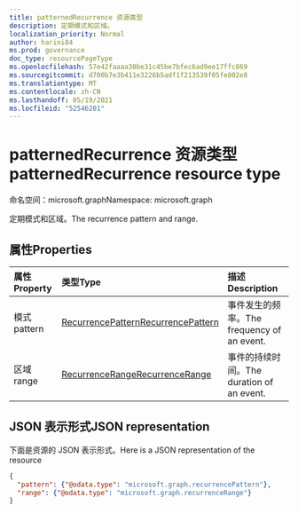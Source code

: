 ```yaml
---
title: patternedRecurrence 资源类型
description: 定期模式和区域。
localization_priority: Normal
author: harini84
ms.prod: governance
doc_type: resourcePageType
ms.openlocfilehash: 57e42faaaa30be31c45be7bfec6ad9ee17ffc869
ms.sourcegitcommit: d700b7e3b411e3226b5adf1f213539f05fe802e8
ms.translationtype: MT
ms.contentlocale: zh-CN
ms.lasthandoff: 05/19/2021
ms.locfileid: "52546201"
---
```

# <a name="patternedrecurrence-resource-type"></a><span data-ttu-id="e1a86-103">patternedRecurrence 资源类型</span><span class="sxs-lookup"><span data-stu-id="e1a86-103">patternedRecurrence resource type</span></span>

<span data-ttu-id="e1a86-104">命名空间：microsoft.graph</span><span class="sxs-lookup"><span data-stu-id="e1a86-104">Namespace: microsoft.graph</span></span>

<span data-ttu-id="e1a86-105">定期模式和区域。</span><span class="sxs-lookup"><span data-stu-id="e1a86-105">The recurrence pattern and range.</span></span>

## <a name="properties"></a><span data-ttu-id="e1a86-106">属性</span><span class="sxs-lookup"><span data-stu-id="e1a86-106">Properties</span></span>
| <span data-ttu-id="e1a86-107">属性</span><span class="sxs-lookup"><span data-stu-id="e1a86-107">Property</span></span>     | <span data-ttu-id="e1a86-108">类型</span><span class="sxs-lookup"><span data-stu-id="e1a86-108">Type</span></span>   |<span data-ttu-id="e1a86-109">描述</span><span class="sxs-lookup"><span data-stu-id="e1a86-109">Description</span></span>|
|:---------------|:--------|:----------|
|<span data-ttu-id="e1a86-110">模式</span><span class="sxs-lookup"><span data-stu-id="e1a86-110">pattern</span></span>|[<span data-ttu-id="e1a86-111">RecurrencePattern</span><span class="sxs-lookup"><span data-stu-id="e1a86-111">RecurrencePattern</span></span>](recurrencepattern.md)|<span data-ttu-id="e1a86-112">事件发生的频率。</span><span class="sxs-lookup"><span data-stu-id="e1a86-112">The frequency of an event.</span></span>|
|<span data-ttu-id="e1a86-113">区域</span><span class="sxs-lookup"><span data-stu-id="e1a86-113">range</span></span>|[<span data-ttu-id="e1a86-114">RecurrenceRange</span><span class="sxs-lookup"><span data-stu-id="e1a86-114">RecurrenceRange</span></span>](recurrencerange.md)|<span data-ttu-id="e1a86-115">事件的持续时间。</span><span class="sxs-lookup"><span data-stu-id="e1a86-115">The duration of an event.</span></span>|

## <a name="json-representation"></a><span data-ttu-id="e1a86-116">JSON 表示形式</span><span class="sxs-lookup"><span data-stu-id="e1a86-116">JSON representation</span></span>

<span data-ttu-id="e1a86-117">下面是资源的 JSON 表示形式。</span><span class="sxs-lookup"><span data-stu-id="e1a86-117">Here is a JSON representation of the resource</span></span>

<!-- {
  "blockType": "resource",
  "optionalProperties": [

  ],
  "@odata.type": "microsoft.graph.patternedRecurrence"
}-->

```json
{
  "pattern": {"@odata.type": "microsoft.graph.recurrencePattern"},
  "range": {"@odata.type": "microsoft.graph.recurrenceRange"}
}

```

<!-- uuid: 8fcb5dbc-d5aa-4681-8e31-b001d5168d79
2015-10-25 14:57:30 UTC -->
<!-- {
  "type": "#page.annotation",
  "description": "patternedRecurrence resource",
  "keywords": "",
  "section": "documentation",
  "tocPath": ""
}-->

